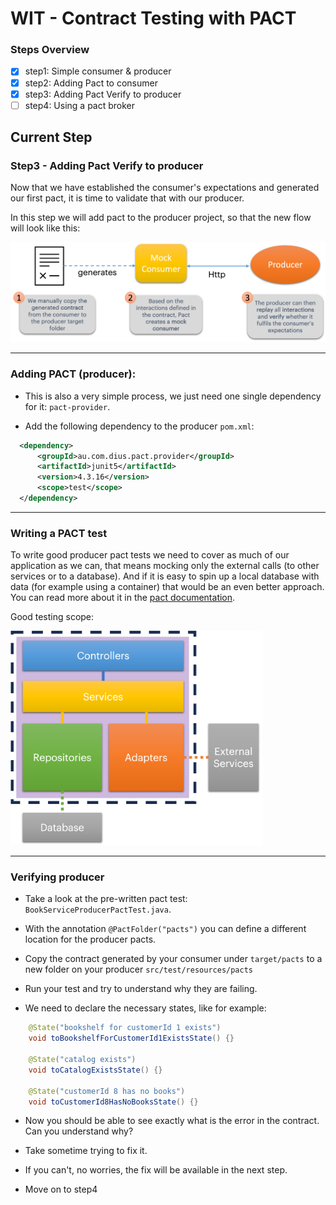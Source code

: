 # WIT - Contract Testing with PACT

### Steps Overview
- [X] step1: Simple consumer & producer
- [X] step2: Adding Pact to consumer
- [X] step3: Adding Pact Verify to producer
- [ ] step4: Using a pact broker

## Current Step

### Step3 - Adding Pact Verify to producer

Now that we have established the consumer's expectations and generated our first pact, 
it is time to validate that with our producer.

In this step we will add pact to the producer project, so that the new flow will look like this:

![Step3](pictures/step3.png)
***

### Adding PACT (producer): 

- This is also a very simple process, we just need one single dependency for it: `pact-provider`.

- Add the following dependency to the producer `pom.xml`:

```xml
  <dependency>
      <groupId>au.com.dius.pact.provider</groupId>
      <artifactId>junit5</artifactId>
      <version>4.3.16</version>
      <scope>test</scope>
  </dependency>
```
***
### Writing a PACT test

To write good producer pact tests we need to cover as much of our application as we can, 
that means mocking only the external calls (to other services or to a database). And if it is easy to spin up a local database with data (for example using a container)
that would be an even better approach. You can read more about it in the [pact documentation](https://docs.pact.io/getting_started/testing-scope#scope-of-a-provider-pact-test).

Good testing scope:

<img src="pictures/testing_scope_producer.png" width="80%" height="80%" />

***

### Verifying producer

- Take a look at the pre-written pact test: `BookServiceProducerPactTest.java`.

- With the annotation `@PactFolder("pacts")` you can define a different location for the producer pacts.

- Copy the contract generated by your consumer under `target/pacts` to a new folder on your producer `src/test/resources/pacts`

- Run your test and try to understand why they are failing. 

- We need to declare the necessary states, like for example:
```java
    @State("bookshelf for customerId 1 exists")
    void toBookshelfForCustomerId1ExistsState() {}

    @State("catalog exists")
    void toCatalogExistsState() {}

    @State("customerId 8 has no books")
    void toCustomerId8HasNoBooksState() {}
```
- Now you should be able to see exactly what is the error in the contract. Can you understand why?

- Take sometime trying to fix it.

- If you can't, no worries, the fix will be available in the next step.

- Move on to step4

